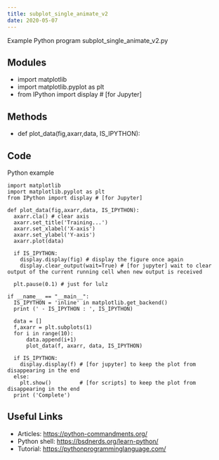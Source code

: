 ```yaml
---
title: subplot_single_animate_v2
date: 2020-05-07
---
```

Example Python program subplot_single_animate_v2.py

## Modules

* import matplotlib
* import matplotlib.pyplot as plt
* from IPython import display # [for Jupyter]

## Methods

* def plot_data(fig,axarr,data, IS_IPYTHON):

## Code

Python example

    import matplotlib
    import matplotlib.pyplot as plt
    from IPython import display # [for Jupyter]
    
    def plot_data(fig,axarr,data, IS_IPYTHON):
      axarr.cla() # clear axis
      axarr.set_title('Training...')
      axarr.set_xlabel('X-axis')
      axarr.set_ylabel('Y-axis')
      axarr.plot(data)
      
      if IS_IPYTHON:
        display.display(fig) # display the figure once again
        display.clear_output(wait=True) # [for jupyter] wait to clear output of the current running cell when new output is received
    
      plt.pause(0.1) # just for lulz
    
    if __name__ == "__main__":
      IS_IPYTHON = 'inline' in matplotlib.get_backend()
      print (' - IS_IPYTHON : ', IS_IPYTHON)
        
      data = []
      f,axarr = plt.subplots(1)
      for i in range(10):
          data.append(i+1)
          plot_data(f, axarr, data, IS_IPYTHON)
    
      if IS_IPYTHON:
        display.display(f) # [for jupyter] to keep the plot from disappearing in the end
      else:
        plt.show()         # [for scripts] to keep the plot from disappearing in the end
      print ('Complete')

## Useful Links

- Articles: https://python-commandments.org/
- Python shell: https://bsdnerds.org/learn-python/
- Tutorial: https://pythonprogramminglanguage.com/
